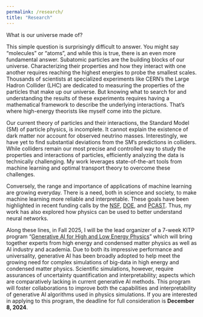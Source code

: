 ```yaml
---
permalink: /research/
title: "Research"
---
```


What is our universe made of?

This simple question is surprisingly difficult to answer. You might say “molecules” or “atoms”, and while this is true, there is an even more fundamental answer.  Subatomic particles are the building blocks of our universe. Characterizing their properties and how they interact with one another requires reaching the highest energies to probe the smallest scales.  Thousands of scientists at specialized experiments like CERN’s the Large Hadron Collider (LHC) are dedicated to measuring the properties of the particles that make up our universe. But knowing what to search for and understanding the results of these experiments requires having a mathematical framework to describe the underlying interactions. That’s where high-energy theorists like myself come into the picture.

Our current theory of particles and their interactions, the Standard Model (SM) of particle physics, is incomplete. It cannot explain the existence of dark matter nor account for observed neutrino masses. Interestingly, we have yet to find substantial deviations from the SM’s predictions in colliders. While colliders remain our most precise and controlled way to study the properties and interactions of particles, efficiently analyzing the data is technically challenging. My work leverages state-of-the-art tools from machine learning and optimal transport theory to overcome these challenges. 

Conversely, the range and importance of applications of machine learning are growing everyday. There is a need, both in science and society, to make machine learning more reliable and interpretable. These goals have been highlighted in recent funding calls by the [NSF](https://nsf-gov-resources.nsf.gov/2023-08/Artificial_Intelligence_Factsheet_508c.pdf),
[DOE](https://ww2.aip.org/fyi/ai-for-science-initiative-at-doe-gains-traction), and 
[PCAST](https://www.whitehouse.gov/wp-content/uploads/2024/04/AI-Report_Upload_29APRIL2024_SEND-2.pdf). Thus, my work has also explored how physics can be used to better understand neural networks. 

Along these lines, in Fall 2025, I will be the lead organizer of a 7-week KITP program “[Generative AI for High and Low Energy Physics](https://www.kitp.ucsb.edu/activities/genai25)” which will bring together experts from high energy and condensed matter physics as well as AI industry and academia. Due to both its impressive performance and universality, generative AI has been broadly adopted to help meet the growing need for complex simulations of big-data in high energy and condensed matter physics. Scientific simulations, however, require assurances of uncertainty quantification and interpretability; aspects which are comparatively lacking in current generative AI methods. This program will foster collaborations to improve both the capabilities and interpretability of generative AI algorithms used in physics simulations. If you are interested in applying to this program, the deadline for full consideration is **December 8, 2024**.